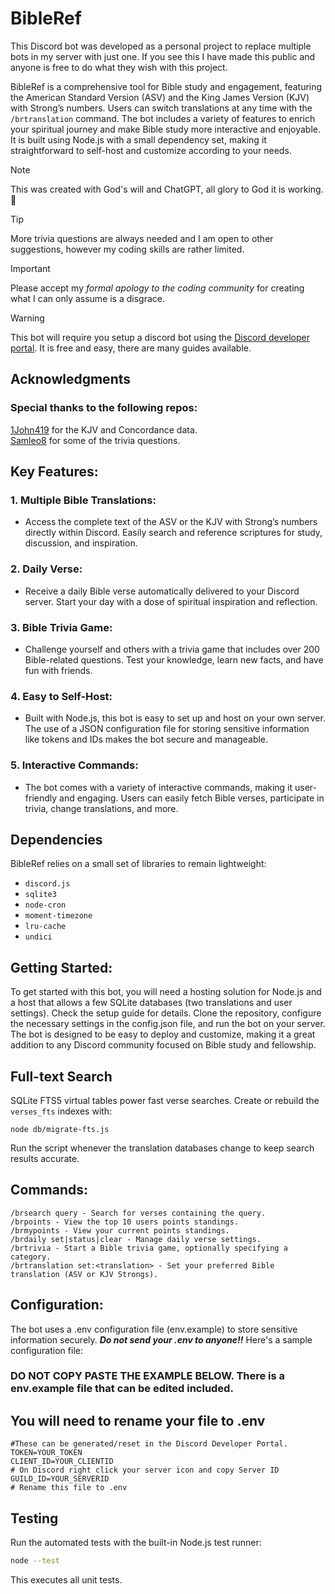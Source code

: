 # BibleRef
This Discord bot was developed as a personal project to replace multiple bots in my server with just one. If you see this I have made this public and anyone is free to do what they wish with this project.

BibleRef is a comprehensive tool for Bible study and engagement, featuring the American Standard Version (ASV) and the King James Version (KJV) with Strong’s numbers. Users can switch translations at any time with the `/brtranslation` command. The bot includes a variety of features to enrich your spiritual journey and make Bible study more interactive and enjoyable. It is built using Node.js with a small dependency set, making it straightforward to self-host and customize according to your needs.

>[!NOTE]
>This was created with God's will and ChatGPT, all glory to God it is working. 🙏

>[!TIP]
>More trivia questions are always needed and I am open to other suggestions, however my coding skills are rather limited.

>[!IMPORTANT]
>Please accept my *formal apology to the coding community* for creating what I can only assume is a disgrace.

> [!WARNING]
> This bot will require you setup a discord bot using the [Discord developer portal](https://www.google.com/url?sa=t&source=web&rct=j&opi=89978449&url=https://discord.com/developers/applications&ved=2ahUKEwjrsZnVlvGGAxUSSDABHWEbBQwQFnoECAYQAQ&usg=AOvVaw1wrZe_Tr9Sav0Zx4-42-Jf). It is free and easy, there are many guides available.

## Acknowledgments

### Special thanks to the following repos:
   [1John419](https://github.com/1John419/kjs) for the KJV and Concordance data.\
   [Samleo8](https://github.com/Samleo8/BibleQuizzleDiscord) for some of the trivia questions.

## Key Features:
### 1. Multiple Bible Translations:
   - Access the complete text of the ASV or the KJV with Strong’s numbers directly within Discord. Easily search and reference scriptures for study, discussion, and inspiration.

### 2. Daily Verse:
   - Receive a daily Bible verse automatically delivered to your Discord server. Start your day with a dose of spiritual inspiration and reflection.

### 3. Bible Trivia Game:
   - Challenge yourself and others with a trivia game that includes over 200 Bible-related questions. Test your knowledge, learn new facts, and have fun with friends.

### 4. Easy to Self-Host:
   - Built with Node.js, this bot is easy to set up and host on your own server. The use of a JSON configuration file for storing sensitive information like tokens and IDs makes the bot secure and manageable.

### 5. Interactive Commands:
   - The bot comes with a variety of interactive commands, making it user-friendly and engaging. Users can easily fetch Bible verses, participate in trivia, change translations, and more.

## Dependencies

BibleRef relies on a small set of libraries to remain lightweight:

- `discord.js`
- `sqlite3`
- `node-cron`
- `moment-timezone`
- `lru-cache`
- `undici`

## Getting Started:

To get started with this bot, you will need a hosting solution for Node.js and a host that allows a few SQLite databases (two translations and user settings). Check the setup guide for details. Clone the repository, configure the necessary settings in the config.json file, and run the bot on your server. The bot is designed to be easy to deploy and customize, making it a great addition to any Discord community focused on Bible study and fellowship.

## Full-text Search

SQLite FTS5 virtual tables power fast verse searches. Create or rebuild the `verses_fts` indexes with:

```
node db/migrate-fts.js
```

Run the script whenever the translation databases change to keep search results accurate.

## Commands:

    /brsearch query - Search for verses containing the query.
    /brpoints - View the top 10 users points standings.
    /brmypoints - View your current points standings.
    /brdaily set|status|clear - Manage daily verse settings.
    /brtrivia - Start a Bible trivia game, optionally specifying a category.
    /brtranslation set:<translation> - Set your preferred Bible translation (ASV or KJV Strongs).

## Configuration:

The bot uses a .env configuration file (env.example) to store sensitive information securely. ***Do not send your .env to anyone!!***
Here's a sample configuration file:
### DO NOT COPY PASTE THE EXAMPLE BELOW. There is a env.example file that can be edited included.
## You will need to rename your file to .env
```
#These can be generated/reset in the Discord Developer Portal.
TOKEN=YOUR_TOKEN
CLIENT_ID=YOUR_CLIENTID
# On Discord right click your server icon and copy Server ID
GUILD_ID=YOUR_SERVERID
# Rename this file to .env
```

## Testing

Run the automated tests with the built-in Node.js test runner:

```bash
node --test
```

This executes all unit tests.



